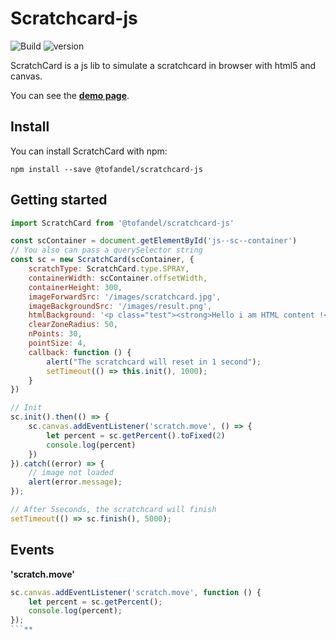 # Scratchcard-js

![Build](https://travis-ci.org/Tofandel/ScratchCard.svg?branch=master)
![version](https://img.shields.io/npm/v/@tofandel/scratchcard-js.svg)

ScratchCard is a js lib to simulate a scratchcard in browser with html5 and canvas.

You can see the [**demo page**](https://tofandel.github.io/ScratchCard/).

## Install

You can install ScratchCard with npm:

```
npm install --save @tofandel/scratchcard-js
```

## Getting started

```js
import ScratchCard from '@tofandel/scratchcard-js'

const scContainer = document.getElementById('js--sc--container')
// You also can pass a querySelector string
const sc = new ScratchCard(scContainer, {
    scratchType: ScratchCard.type.SPRAY,
    containerWidth: scContainer.offsetWidth,
    containerHeight: 300,
    imageForwardSrc: '/images/scratchcard.jpg',
    imageBackgroundSrc: '/images/result.png',
    htmlBackground: '<p class="test"><strong>Hello i am HTML content !</strong></p>',
    clearZoneRadius: 50,
    nPoints: 30,
    pointSize: 4,
    callback: function () {
        alert("The scratchcard will reset in 1 second");
        setTimeout(() => this.init(), 1000);
    }
})

// Init
sc.init().then(() => {
    sc.canvas.addEventListener('scratch.move', () => {
        let percent = sc.getPercent().toFixed(2)
        console.log(percent)
    })
}).catch((error) => {
    // image not loaded
    alert(error.message);
});

// After 5seconds, the scratchcard will finish
setTimeout(() => sc.finish(), 5000);
```

## Events

**'scratch.move'**

```js
sc.canvas.addEventListener('scratch.move', function () {
    let percent = sc.getPercent();
    console.log(percent);
});
```**

